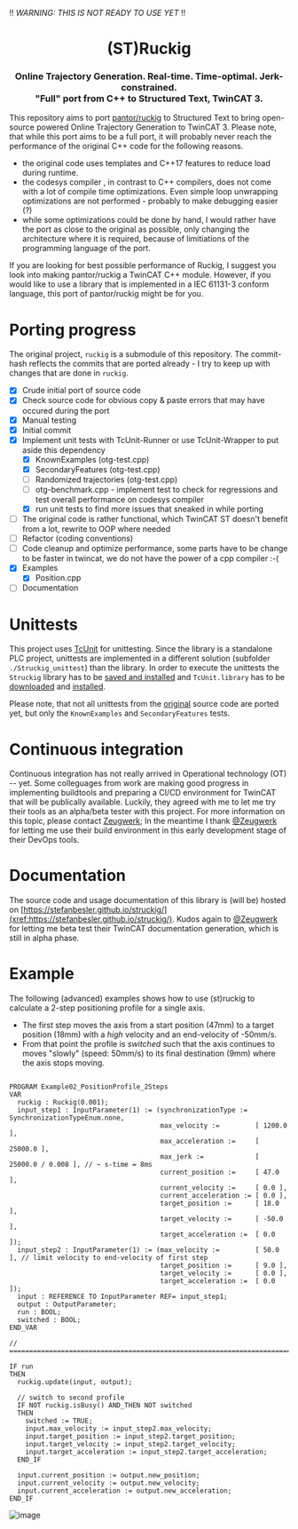 !! *WARNING: THIS IS NOT READY TO USE YET* !!

<div align="center">
  <h1 align="center">(ST)Ruckig</h1>
  <h3 align="center">
    Online Trajectory Generation. Real-time. Time-optimal. Jerk-constrained.<br/>
    "Full" port from C++ to Structured Text, TwinCAT 3.
  </h3>
</div>

This repository aims to port [pantor/ruckig](https://github.com/pantor/ruckig) to Structured Text to bring open-source powered Online
Trajectory Generation to TwinCAT 3. Please note, that while this port aims to be a full port, it will probably never reach the performance 
of the original C++ code for the following reasons. 
- the original code uses templates and C++17 features to reduce load during runtime. 
- the codesys compiler , in contrast to C++ compilers, does not come with a lot of compile time optimizations. Even simple loop unwrapping optimizations are not performed - probably to make debugging easier (?)
- while some optimizations could be done by hand, I would rather have the port as close to the original as possible, only changing the architecture where it is required, because of limitiations of the programming language of the port.

If you are looking for best possible performance of Ruckig, I suggest you look into making pantor/ruckig a TwinCAT C++ module. However,
if you would like to use a library that is implemented in a IEC 61131-3 conform language, this port of pantor/ruckig might be for you.

# Porting progress

The original project, `ruckig` is a submodule of this repository. The commit-hash reflects the commits that are ported already - I try to keep up with changes that are done in `ruckig`.

- [x] Crude initial port of source code
- [x] Check source code for obvious copy & paste errors that may have occured during the port
- [x] Manual testing
- [x] Initial commit
- [x] Implement unit tests with TcUnit-Runner or use TcUnit-Wrapper to put aside this dependency
    - [x] KnownExamples (otg-test.cpp)
    - [x] SecondaryFeatures (otg-test.cpp)
    - [ ] Randomized trajectories (otg-test.cpp)
    - [ ] otg-benchmark.cpp - implement test to check for regressions and test overall performance on codesys compiler 
    - [x] run unit tests to find more issues that sneaked in while porting
- [ ] The original code is rather functional, which TwinCAT ST doesn't benefit from a lot, rewrite to OOP where needed
- [ ] Refactor (coding conventions)
- [ ] Code cleanup and optimize performance, some parts have to be change to be faster in twincat, we do not have the power of a cpp compiler :-(
- [x] Examples
  - [x] Position.cpp
- [ ] Documentation

# Unittests

This project uses [TcUnit](http://www.tcunit.org/) for unittesting. Since the library is a standalone PLC project, unittests are implemented in a different solution (subfolder `./Struckig_unittest`) than the library. In order to execute the unittests the `Struckig` library has to be [saved and installed](https://infosys.beckhoff.com/english.php?content=../content/1033/tc3_plc_intro/4189307403.html&id=) and `TcUnit.library` has to be [downloaded](https://github.com/tcunit/TcUnit/releases) and [installed](https://infosys.beckhoff.com/english.php?content=../content/1033/tc3_plc_intro/4189333259.html&id=).

Please note, that not all unittests from the [original](https://www.github.com/pantor/ruckig) source code are ported yet, but only the `KnownExamples` and `SecondaryFeatures` tests.

# Continuous integration

Continuous integration has not really arrived in Operational technology (OT) -- yet. Some colleguages from work are making good progress in implementing buildtools and preparing a CI/CD environment for TwinCAT that will be publically available. Luckily, they agreed with me to let me try their tools as an
alpha/beta tester with this project. For more information on this topic, please contact [Zeugwerk](mailto:info@zeugwerk.at); In the meantime I
thank [@Zeugwerk](https://github.com/Zeugwerk) for letting me use their build environment in this early development stage of their DevOps tools.

# Documentation

The source code and usage documentation of this library is (will be) hosted on [https://stefanbesler.github.io/struckig/](xref:https://stefanbesler.github.io/struckig/). Kudos again to [@Zeugwerk](https://github.com/Zeugwerk) for letting me beta test their TwinCAT documentation generation, which is still in alpha phase.

# Example

The following (advanced) examples shows how to use (st)ruckig to calculate a 2-step positioning profile for a single axis.
 - The first step moves the axis from a start position (47mm) to a target position (18mm) with a *high* velocity and an end-velocity of -50mm/s.
 - From that point the profile is *switched* such that the axis continues to moves "slowly" (speed: 50mm/s) to its final destination (9mm) 
   where the axis stops moving.
```

PROGRAM Example02_PositionProfile_2Steps
VAR
  ruckig : Ruckig(0.001);
  input_step1 : InputParameter(1) := (synchronizationType := SynchronizationTypeEnum.none,
                                      max_velocity :=         [ 1200.0 ],
                                      max_acceleration :=     [ 25000.0 ],
                                      max_jerk :=             [ 25000.0 / 0.008 ], // ~ s-time = 8ms
                                      current_position :=     [ 47.0 ],
                                      current_velocity :=     [ 0.0 ],
                                      current_acceleration := [ 0.0 ],
                                      target_position :=      [ 18.0 ],
                                      target_velocity :=      [ -50.0 ],
                                      target_acceleration :=  [ 0.0 ]);
  input_step2 : InputParameter(1) := (max_velocity :=         [ 50.0 ], // limit velocity to end-velocity of first step
                                      target_position :=      [ 9.0 ],
                                      target_velocity :=      [ 0.0 ],
                                      target_acceleration :=  [ 0.0 ]);
  input : REFERENCE TO InputParameter REF= input_step1;                                    
  output : OutputParameter;    
  run : BOOL;
  switched : BOOL;
END_VAR

// =====================================================================================================================

IF run
THEN
  ruckig.update(input, output);
  
  // switch to second profile
  IF NOT ruckig.isBusy() AND_THEN NOT switched
  THEN
    switched := TRUE;
    input.max_velocity := input_step2.max_velocity;    
    input.target_position := input_step2.target_position;
    input.target_velocity := input_step2.target_velocity;    
    input.target_acceleration := input_step2.target_acceleration;
  END_IF
  
  input.current_position := output.new_position;
  input.current_velocity := output.new_velocity;
  input.current_acceleration := output.new_acceleration;
END_IF
```

![image](https://user-images.githubusercontent.com/11271989/126785368-205a491b-0acb-4a52-8b90-a6e3f1283a18.png)


